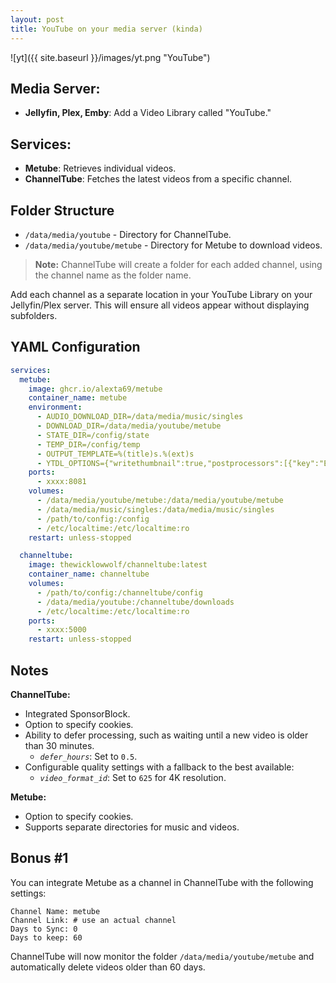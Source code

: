 ```yaml
---
layout: post
title: YouTube on your media server (kinda)
---
```


![yt]({{ site.baseurl }}/images/yt.png "YouTube")


## Media Server:

- **Jellyfin, Plex, Emby**: Add a Video Library called "YouTube."


## Services:

- **Metube**: Retrieves individual videos.
- **ChannelTube**: Fetches the latest videos from a specific channel.


## Folder Structure

- `/data/media/youtube` - Directory for ChannelTube.
- `/data/media/youtube/metube` - Directory for Metube to download videos.

> **Note:** ChannelTube will create a folder for each added channel, using the channel name as the folder name.

Add each channel as a separate location in your YouTube Library on your Jellyfin/Plex server. This will ensure all videos appear without displaying subfolders.


## YAML Configuration

```yaml
services:
  metube:
    image: ghcr.io/alexta69/metube
    container_name: metube
    environment:
      - AUDIO_DOWNLOAD_DIR=/data/media/music/singles
      - DOWNLOAD_DIR=/data/media/youtube/metube
      - STATE_DIR=/config/state
      - TEMP_DIR=/config/temp
      - OUTPUT_TEMPLATE=%(title)s.%(ext)s
      - YTDL_OPTIONS={"writethumbnail":true,"postprocessors":[{"key":"EmbedThumbnail"},{"key":"FFmpegMetadata"}],"updatetime":false}
    ports:
      - xxxx:8081
    volumes:
      - /data/media/youtube/metube:/data/media/youtube/metube
      - /data/media/music/singles:/data/media/music/singles
      - /path/to/config:/config
      - /etc/localtime:/etc/localtime:ro
    restart: unless-stopped

  channeltube:
    image: thewicklowwolf/channeltube:latest
    container_name: channeltube
    volumes:
      - /path/to/config:/channeltube/config
      - /data/media/youtube:/channeltube/downloads
      - /etc/localtime:/etc/localtime:ro 
    ports:
      - xxxx:5000
    restart: unless-stopped
```


## Notes

**ChannelTube:**
- Integrated SponsorBlock.
- Option to specify cookies.
- Ability to defer processing, such as waiting until a new video is older than 30 minutes.
  - *`defer_hours`*: Set to `0.5`.
- Configurable quality settings with a fallback to the best available:
  - *`video_format_id`*: Set to `625` for 4K resolution.

**Metube:**
- Option to specify cookies.
- Supports separate directories for music and videos.
## Bonus #1

You can integrate Metube as a channel in ChannelTube with the following settings:  

```
Channel Name: metube
Channel Link: # use an actual channel
Days to Sync: 0
Days to keep: 60
```

ChannelTube will now monitor the folder `/data/media/youtube/metube` and automatically delete videos older than 60 days.



